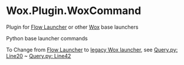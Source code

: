 # Wox.Plugin.WoxCommand

Plugin for [Flow Launcher](https://github.com/Flow-Launcher/Flow.Launcher) or other [Wox](https://github.com/Wox-launcher/Wox) base launchers

Python base launcher commands

To Change from [Flow Launcher](https://github.com/Flow-Launcher/Flow.Launcher) to [legacy Wox launcher](https://github.com/Wox-launcher/Wox), see [Query.py: Line20](https://github.com/WayneFerdon/Wox.Plugin.WoxCommand/blob/master/Query.py#L20) ~ [Query.py: Line42](https://github.com/WayneFerdon/Wox.Plugin.TimeStampWoxCommand/blob/master/Query.py#L42)
